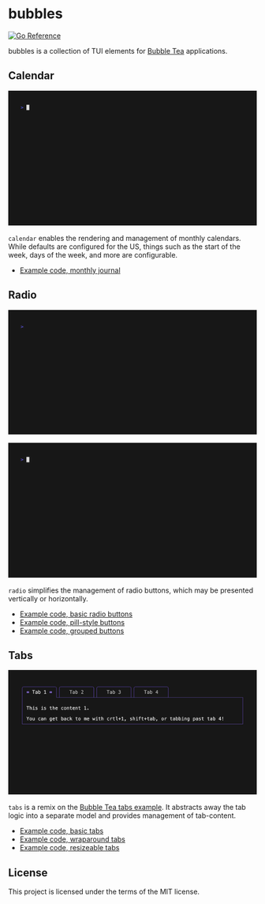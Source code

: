 # bubbles

[![Go Reference](https://pkg.go.dev/badge/github.com/shawalli/bubbles.svg)](https://pkg.go.dev/github.com/shawalli/bubbles)

bubbles is a collection of TUI elements for [Bubble Tea](https://github.com/charmbracelet/bubbletea) applications.

## Calendar

![Calendar monthly journal demo](assets/calendar-month-journal.gif)

`calendar` enables the rendering and management of monthly calendars.
While defaults are configured for the US, things such as the start of the week, days of the week, and more are configurable.

* [Example code, monthly journal](examples/calendar/month-journal/main.go)

## Radio

![Simple radio button demo](assets/radio-simple.gif)

![Grouped radio button demo](assets/radio-grouped.gif)

`radio` simplifies the management of radio buttons, which may be presented vertically or horizontally.

* [Example code, basic radio buttons](examples/radio/simple/main.go)
* [Example code, pill-style buttons](examples/radio/pill/main.go)
* [Example code, grouped buttons](examples/radio/resizeable/main.go)

## Tabs

![Wraparound tab demo](assets/tabs-wraparound.gif)

`tabs` is a remix on the [Bubble Tea tabs example](https://github.com/charmbracelet/bubbletea/tree/main/examples/tabs).
It abstracts away the tab logic into a separate model and provides management of tab-content.

* [Example code, basic tabs](examples/tabs/simple/main.go)
* [Example code, wraparound tabs](examples/tabs/wraparound/main.go)
* [Example code, resizeable tabs](examples/tabs/resizeable/main.go)

## License

This project is licensed under the terms of the MIT license.

